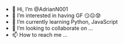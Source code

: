 - 👋 Hi, I’m @AdrianN001
- 👀 I’m interested in having GF 😏☹😰
- 🌱 I’m currently learning Python, JavaScript
- 💞️ I’m looking to collaborate on ...
- 📫 How to reach me ...

<!---
AdrianN001/AdrianN001 is a ✨ special ✨ repository because its `README.md` (this file) appears on your GitHub profile.
You can click the Preview link to take a look at your changes.
--->
